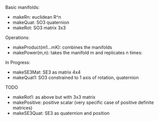 
Basic manifolds:

- makeRn: euclidean R^n
- makeQuat: SO3 quaternion
- makeRot: SO3 matrix 3x3

Operations:
- makeProduct(m1...mK): combines the manifolds
- makePower(m,n): takes the manifold m and replicates n times: 

In Progress:
- makeSE3Mat: SE3 as matrix 4x4
- makeQuat1: SO3 constrained to 1 axis of rotation, quaternion

TODO
- makeRot1: as above but with 3x3 matrix
- makePositive: positive scalar (very specific case of positive definite matrices)
- makeSE3Quat: SE3 as quaternion and position

 